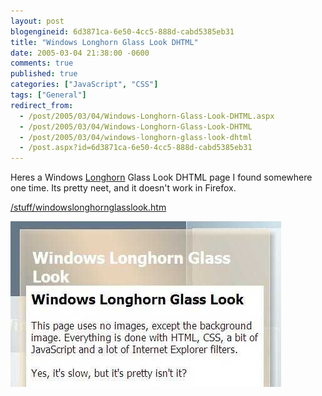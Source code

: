 ```yaml
---
layout: post
blogengineid: 6d3871ca-6e50-4cc5-888d-cabd5385eb31
title: "Windows Longhorn Glass Look DHTML"
date: 2005-03-04 21:38:00 -0600
comments: true
published: true
categories: ["JavaScript", "CSS"]
tags: ["General"]
redirect_from: 
  - /post/2005/03/04/Windows-Longhorn-Glass-Look-DHTML.aspx
  - /post/2005/03/04/Windows-Longhorn-Glass-Look-DHTML
  - /post/2005/03/04/windows-longhorn-glass-look-dhtml
  - /post.aspx?id=6d3871ca-6e50-4cc5-888d-cabd5385eb31
---
```


Heres a Windows <a href="http://msdn.microsoft.com/longhorn/" target="_blank" title="Windows ">Longhorn</a> Glass Look DHTML page I found somewhere one time. Its pretty neet, and it doesn&#39;t work in Firefox.

<a href="/stuff/windowslonghornglasslook.htm">/stuff/windowslonghornglasslook.htm</a>

<img src="/files/o_WindowsLonhornGlassLook.JPG" alt="" />
